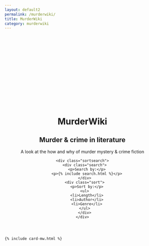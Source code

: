 ```yaml
---
layout: default2
permalink: /murderwiki/
title: MurderWiki
category: murderwiki
---
```


<div class="{{ page.title }}" style="padding-top: 14rem;">

  <header class="ss-toc">
    <div class="top">
      <h1>MurderWiki</h1>
      <h2>Murder &amp; crime in literature </h2>
      <p>A look at the how and why of murder mystery &amp; crime fiction</p>
    </div>

    <div class="sortsearch">
      <div class="search">
        <p>Search by:</p>
        <p>{% include search.html %}</p>
      </div>
      <div class="sort">
        <p>Sort by:</p>
      <ul>
        <li>Length</li>
        <li>Author</li>
        <li>Genre</li>
      </ul>
      </div>
    </div>

  </header>

  <div class="cf"></div>

  <section class="container card__container">

    {% include card-mw.html %}

  </section> <!-- end section .container .card__container -->

</div>
